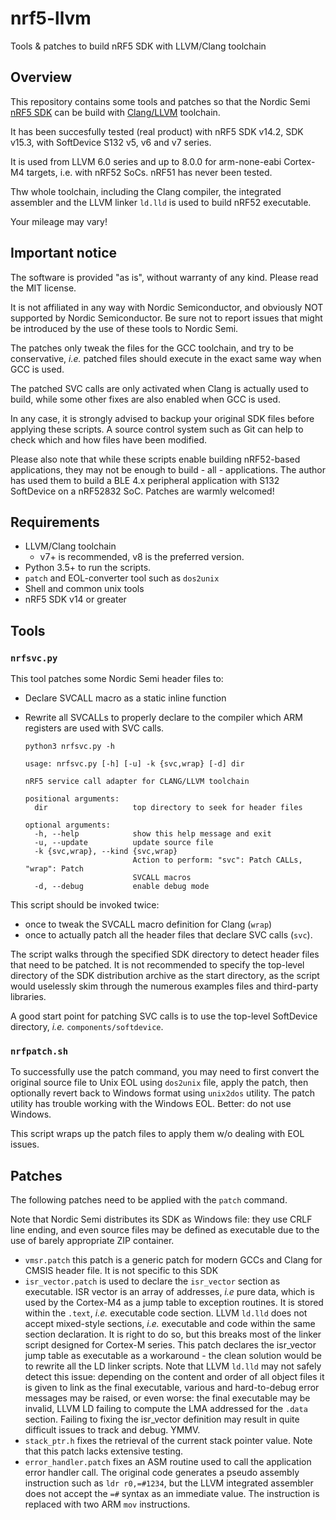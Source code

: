 # nrf5-llvm

Tools &amp; patches to build nRF5 SDK with LLVM/Clang toolchain

## Overview

This repository contains some tools and patches so that the Nordic Semi
[nRF5 SDK](https://www.nordicsemi.com/eng/Products/Bluetooth-low-energy/nRF5-SDK)
can be build with [Clang/LLVM](https://llvm.org) toolchain.

It has been succesfully tested (real product) with nRF5 SDK v14.2, SDK v15.3,
with SoftDevice S132 v5, v6 and v7 series.

It is used from LLVM 6.0 series and up to 8.0.0 for arm-none-eabi Cortex-M4
targets, i.e. with nRF52 SoCs. nRF51 has never been tested.

Thw whole toolchain, including the Clang compiler, the integrated assembler and
the LLVM linker `ld.lld` is used to build nRF52 executable.

Your mileage may vary!

## Important notice

The software is provided "as is", without warranty of any kind. Please read
the MIT license.

It is not affiliated in any way with Nordic Semiconductor, and obviously NOT
supported by Nordic Semiconductor. Be sure not to report issues that might be
introduced by the use of these tools to Nordic Semi.

The patches only tweak the files for the GCC toolchain, and try to be
conservative, *i.e.* patched files should execute in the exact same way when
GCC is used.

The patched SVC calls are only activated when Clang is actually used to build,
while some other fixes are also enabled when GCC is used.

In any case, it is strongly advised to backup your original SDK files before
applying these scripts. A source control system such as Git can help to check
which and how files have been modified.

Please also note that while these scripts enable building nRF52-based
applications, they may not be enough to build - all - applications. The author
has used them to build a BLE 4.x peripheral application with S132 SoftDevice
on a nRF52832 SoC. Patches are warmly welcomed!

## Requirements

* LLVM/Clang toolchain
  * v7+ is recommended, v8 is the preferred version.
* Python 3.5+ to run the scripts.
* `patch` and EOL-converter tool such as `dos2unix`
* Shell and common unix tools
* nRF5 SDK v14 or greater

## Tools

### `nrfsvc.py`

This tool patches some Nordic Semi header files to:

  * Declare SVCALL macro as a static inline function
  * Rewrite all SVCALLs to properly declare to the compiler which ARM registers
    are used with SVC calls.

        python3 nrfsvc.py -h

        usage: nrfsvc.py [-h] [-u] -k {svc,wrap} [-d] dir

        nRF5 service call adapter for CLANG/LLVM toolchain

        positional arguments:
          dir                   top directory to seek for header files

        optional arguments:
          -h, --help            show this help message and exit
          -u, --update          update source file
          -k {svc,wrap}, --kind {svc,wrap}
                                Action to perform: "svc": Patch CALLs, "wrap": Patch
                                SVCALL macros
          -d, --debug           enable debug mode

This script should be invoked twice:

* once to tweak the SVCALL macro definition for Clang (`wrap`)
* once to actually patch all the header files that declare SVC calls (`svc`).

The script walks through the specified SDK directory to detect header files
that need to be patched. It is not recommended to specify the top-level
directory of the SDK distribution archive as the start directory, as the script
would uselessly skim through the numerous examples files and third-party
libraries.

A good start point for patching SVC calls is to use the top-level SoftDevice
directory, *i.e.* `components/softdevice`.

### `nrfpatch.sh`

To successfully use the patch command, you may need to first convert the
original source file to Unix EOL using `dos2unix` file, apply the patch, then
optionally revert back to Windows format using `unix2dos` utility. The patch
utility has trouble working with the Windows EOL. Better: do not use Windows.

This script wraps up the patch files to apply them w/o dealing with EOL issues.

## Patches

The following patches need to be applied with the `patch` command.

Note that Nordic Semi distributes its SDK as Windows file: they use CRLF
line ending, and even source files may be defined as executable due to the
use of barely appropriate ZIP container.

* `vmsr.patch` this patch is a generic patch for modern GCCs and Clang for
  CMSIS header file. It is not specific to this SDK
* `isr_vector.patch` is used to declare the `isr_vector` section as executable.
  ISR vector is an array of addresses, *i.e* pure data, which is used by the
  Cortex-M4 as a jump table to exception routines. It is stored within the
  `.text`, *i.e.* executable code section. LLVM `ld.lld` does not accept
  mixed-style sections, *i.e.* executable and code within the same section
  declaration. It is right to do so, but this breaks most of the linker script
  designed for Cortex-M series. This patch declares the isr_vector jump table
  as executable as a workaround - the clean solution would be to rewrite all
  the LD linker scripts.
  Note that LLVM `ld.lld` may not safely detect this issue: depending on the
  content and order of all object files it is given to link as the final
  executable, various and hard-to-debug error messages may be raised, or even
  worse: the final executable may be invalid, LLVM LD failing to compute the
  LMA addressed for the `.data` section. Failing to fixing the isr_vector
  definition may result in quite difficult issues to track and debug. YMMV.
* `stack_ptr.h` fixes the retrieval of the current stack pointer value. Note
  that this patch lacks extensive testing.
* `error_handler.patch` fixes an ASM routine used to call the application
  error handler call. The original code generates a pseudo assembly instruction
  such as `ldr r0,=#1234`, but the LLVM integrated assembler does not accept
  the `=#` syntax as an immediate value. The instruction is replaced with two
  ARM `mov` instructions.
